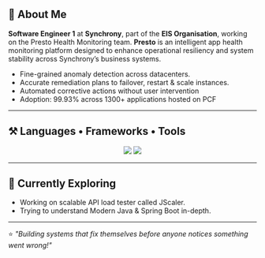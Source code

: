 ## 💼 About Me  

<div align="left">

**Software Engineer 1** at **Synchrony**, part of the **EIS Organisation**, working on the Presto Health Monitoring team. **Presto** is an intelligent app health monitoring platform designed to enhance operational resiliency and system stability across Synchrony’s business systems.  

- Fine-grained anomaly detection across datacenters.  
- Accurate remediation plans to failover, restart & scale instances. 
- Automated corrective actions without user intervention  
- Adoption: 99.93% across 1300+ applications hosted on PCF  

</div>

---

## ⚒️ Languages • Frameworks • Tools  

<div align="center">
    <img src="https://skillicons.dev/icons?i=html,css,react,typescript,java,spring,python,c,cpp" />
    <img src="https://skillicons.dev/icons?i=mysql,maven,git,jenkins,postman,docker" /><br>
</div>

---

## 🌱 Currently Exploring  
- Working on scalable API load tester called JScaler.
- Trying to understand Modern Java & Spring Boot in-depth.
  
---

⭐ *"Building systems that fix themselves before anyone notices something went wrong!"*
